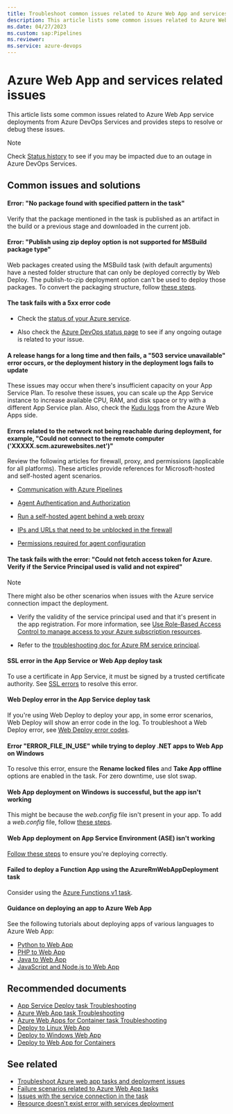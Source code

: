 ```yaml
---
title: Troubleshoot common issues related to Azure Web App and services
description: This article lists some common issues related to Azure Web App service deployments from Azure DevOps Services and provides steps to resolve or debug these issues.
ms.date: 04/27/2023
ms.custom: sap:Pipelines
ms.reviewer: 
ms.service: azure-devops
---
```

# Azure Web App and services related issues

This article lists some common issues related to Azure Web App service deployments from Azure DevOps Services and provides steps to resolve or debug these issues.

> [!NOTE]
> Check [Status history](https://status.dev.azure.com/_history) to see if you may be impacted due to an outage in Azure DevOps Services.

## Common issues and solutions

#### Error: "No package found with specified pattern in the task"

Verify that the package mentioned in the task is published as an artifact in the build or a previous stage and downloaded in the current job.  

#### Error: "Publish using zip deploy option is not supported for MSBuild package type"

Web packages created using the MSBuild task (with default arguments) have a nested folder structure that can only be deployed correctly by Web Deploy. The publish-to-zip deployment option can't be used to deploy those packages. To convert the packaging structure, follow [these steps](/azure/devops/pipelines/tasks/deploy/azure-rm-web-app-deployment#error-publish-using-zip-deploy-option-is-not-supported-for-msbuild-package-type).  

#### The task fails with a 5xx error code

- Check the [status of your Azure service](https://status.azure.com/status).

- Also check the [Azure DevOps status page](https://status.dev.azure.com/_history) to see if any ongoing outage is related to your issue.

#### A release hangs for a long time and then fails, a "503 service unavailable" error occurs, or the deployment history in the deployment logs fails to update

These issues may occur when there's insufficient capacity on your App Service Plan. To resolve these issues, you can scale up the App Service instance to increase available CPU, RAM, and disk space or try with a different App Service plan. Also, check the [Kudu logs](/azure/app-service/resources-kudu) from the Azure Web Apps side.

#### Errors related to the network not being reachable during deployment, for example, "Could not connect to the remote computer ('XXXXX.scm.azurewebsites.net')"

Review the following articles for firewall, proxy, and permissions (applicable for all platforms). These articles provide references for Microsoft-hosted and self-hosted agent scenarios.

- [Communication with Azure Pipelines](/azure/devops/pipelines/agents/agents#communication-with-azure-pipelines)

- [Agent Authentication and Authorization](https://github.com/Microsoft/azure-pipelines-agent/blob/master/docs/design/auth.md)

- [Run a self-hosted agent behind a web proxy](/azure/devops/pipelines/agents/proxy)

- [IPs and URLs that need to be unblocked in the firewall](/azure/devops/pipelines/agents/v2-windows#im-running-a-firewall-and-my-code-is-in-azure-repos-what-urls-does-the-agent-need-to-communicate-with)

- [Permissions required for agent configuration](/azure/devops/pipelines/agents/v2-windows#permissions)  

#### The task fails with the error: "Could not fetch access token for Azure. Verify if the Service Principal used is valid and not expired"

> [!NOTE]
> There might also be other scenarios when issues with the Azure service connection impact the deployment.

- Verify the validity of the service principal used and that it's present in the app registration. For more information, see [Use Role-Based Access Control to manage access to your Azure subscription resources](/azure/role-based-access-control/role-assignments-portal).

- Refer to the [troubleshooting doc for Azure RM service principal](/azure/devops/pipelines/release/azure-rm-endpoint).  

#### SSL error in the App Service or Web App deploy task

To use a certificate in App Service, it must be signed by a trusted certificate authority. See [SSL errors](/azure/devops/pipelines/tasks/deploy/azure-rm-web-app-deployment#ssl-error) to resolve this error.  

#### Web Deploy error in the App Service deploy task

If you're using Web Deploy to deploy your app, in some error scenarios, Web Deploy will show an error code in the log. To troubleshoot a Web Deploy error, see [Web Deploy error codes](/iis/publish/troubleshooting-web-deploy/web-deploy-error-codes).  

#### Error "ERROR_FILE_IN_USE" while trying to deploy .NET apps to Web App on Windows

To resolve this error, ensure the **Rename locked files** and **Take App offline** options are enabled in the task. For zero downtime, use slot swap.  

#### Web App deployment on Windows is successful, but the app isn't working

This might be because the *web.config* file isn't present in your app. To add a *web.config* file, follow [these steps](/azure/devops/pipelines/tasks/deploy/azure-rm-web-app#web-app-deployment-on-windows-is-successful-but-the-app-is-not-working).  

#### Web App deployment on App Service Environment (ASE) isn't working

[Follow these steps](/azure/devops/pipelines/tasks/deploy/azure-rm-web-app#web-app-deployment-on-app-service-environment-ase-is-not-working) to ensure you're deploying correctly.  

#### Failed to deploy a Function App using the AzureRmWebAppDeployment task

Consider using the [Azure Functions v1 task](/azure/devops/pipelines/tasks/reference/azure-function-app-v1).

#### Guidance on deploying an app to Azure Web App

See the following tutorials about deploying apps of various languages to Azure Web App:  

- [Python to Web App](/azure/devops/pipelines/ecosystems/python-webapp)  
- [PHP to Web App](/azure/devops/pipelines/ecosystems/php-webapp)  
- [Java to Web App](/azure/devops/pipelines/ecosystems/java-webapp)  
- [JavaScript and Node.js to Web App](/azure/devops/pipelines/ecosystems/javascript)  

## Recommended documents

- [App Service Deploy task Troubleshooting](/azure/devops/pipelines/tasks/deploy/azure-rm-web-app-deployment#troubleshooting)  
- [Azure Web App task Troubleshooting](/azure/devops/pipelines/tasks/deploy/azure-rm-web-app#troubleshooting)  
- [Azure Web Apps for Container task Troubleshooting](/azure/devops/pipelines/tasks/deploy/azure-rm-web-app-containers#troubleshooting)  
- [Deploy to Linux Web App](/azure/devops/pipelines/targets/webapp-linux)  
- [Deploy to Windows Web App](/azure/devops/pipelines/targets/webapp)  
- [Deploy to Web App for Containers](/azure/devops/pipelines/targets/webapp-on-container-linux)

## See related

- [Troubleshoot Azure web app tasks and deployment issues](troubleshoot-azure-web-apps-tasks-deployments.md)
- [Failure scenarios related to Azure Web App tasks](failure-scenarios-related-azure-web-app-tasks.md)
- [Issues with the service connection in the task](issues-service-connection-task.md)
- [Resource doesn't exist error with services deployment](resource-not-exist-error-services-deployment.md)
